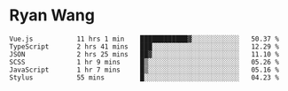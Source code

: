 # Ryan Wang

<!--START_SECTION:waka-->

```text
Vue.js           11 hrs 1 min    ████████████▓░░░░░░░░░░░░   50.37 %
TypeScript       2 hrs 41 mins   ███░░░░░░░░░░░░░░░░░░░░░░   12.29 %
JSON             2 hrs 25 mins   ██▓░░░░░░░░░░░░░░░░░░░░░░   11.10 %
SCSS             1 hr 9 mins     █▒░░░░░░░░░░░░░░░░░░░░░░░   05.26 %
JavaScript       1 hr 7 mins     █▒░░░░░░░░░░░░░░░░░░░░░░░   05.16 %
Stylus           55 mins         █░░░░░░░░░░░░░░░░░░░░░░░░   04.23 %
```

<!--END_SECTION:waka-->

